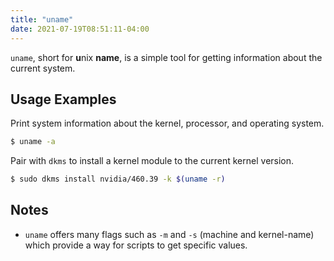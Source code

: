 ```yaml
---
title: "uname"
date: 2021-07-19T08:51:11-04:00
---
```


`uname`, short for **u**nix **name**, is a simple tool for getting information
about the current system.

## Usage Examples

Print system information about the kernel, processor, and operating system.

```bash
$ uname -a
```

Pair with `dkms` to install a kernel module to the current kernel version.

```bash
$ sudo dkms install nvidia/460.39 -k $(uname -r)
```

## Notes

- `uname` offers many flags such as `-m` and `-s` (machine and kernel-name)
  which provide a way for scripts to get specific values.
